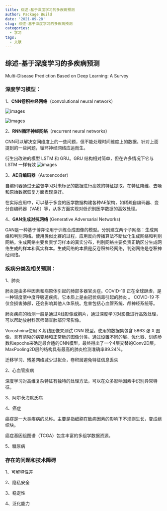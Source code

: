 ```yaml
---
title: 综述-基于深度学习的多疾病预测
author: Package Build
date: '2021-09-28'
slug: 综述-基于深度学习的多疾病预测
categories:
  - 学习
tags:
  - 文献
---
```


## 综述-基于深度学习的多疾病预测   

Multi-Disease Prediction Based on Deep Learning: A Survey

### 深度学习模型：

1、**CNN卷积神经网络**（convolutional neural network）

![images](index.assets/CMES_16728-fig-2.png)

![images](index.assets/table-1.png)

2、**RNN循环神经网络**（recurrent neural networks）

CNN可以解决空间维度上的一些问题，但不能处理时间维度上的数据。针对上面提到的一些问题，循环神经网络应运而生。

衍生出改进的模型 LSTM 和 GRU。GRU 结构相对简单，但在许多情况下它与 LSTM 一样有效 ![images](index.assets/CMES_16728-fig-3.png)

3、**AE自编码器**（Autoencoder）

自编码器通过无监督学习对未标记的数据进行高效的特征提取，在特征降维、去噪和原始数据恢复方面表现良好。

在实际应用中，可以基于多变的医学数据构建各种AE架构，如稀疏自编码器、变分自编码器（VAE）等，从多方面实现对低识别医学数据的高效处理。

4、**GAN生成对抗网络** (Generative Adversarial Networks)     

GAN是一种基于博弈论用于训练合成图像的模型。分别建立两个子网络：生成网络和判别网络。使用类似比赛的过程，应用反向传播算法不断优化生成网络和判别网络。生成网络主要负责学习样本的真实分布，判别网络主要负责正确区分生成网络生成的样本和真实样本。生成网络的本质是反卷积神经网络，判别网络是卷积神经网络。

### 疾病分类及相关预测：

1、肺炎

肺炎是由多种因素和病原体引起的肺部多器官炎症。COVID-19 正在全球肆虐，是一种轻度至中度呼吸道疾病。它本质上是由冠状病毒引起的肺炎 。 COVID-19 不仅会损害肺部，还会影响其他人体系统。危害包括心血管系统、颅神经系统等。

肺炎疾病的检测一般是通过X线影像或胸片，通过深度学习对影像进行高效处理，可以帮助放射科医师筛查肺部异常影像。

Voroshnina使用 X 射线图像来测试 CNN 模型。使用的数据集包含 5863 张 X 图像，具有清晰的病变肺和正常肺的图像分类。通过设置不同的层、优化器、训练参数和epochs来确定最合适的CNN模型，最终得出了一个4层交替的Conv2D层，MaxPooling2D层的结构具有最高的肺炎检测准确率89.24%。

迁移学习、残差网络减少过拟合，卷积层避免特征信息丢失

2、心血管疾病

深度学习对高维复杂特征有独特的处理方法，可以在众多影响因素中识别异常特征。

3、阿尔茨海默氏病     

4、癌症

癌症是一大类疾病的总称。主要是指细胞在致病因素的影响下不规则生长，变成组织块。

癌症基因组图谱（TCGA）包含丰富的多组学数据资源。

5、糖尿病     

### 存在的问题和技术障碍

1、可解释性差

2、隐私安全

3、稳定性

4、泛化能力
